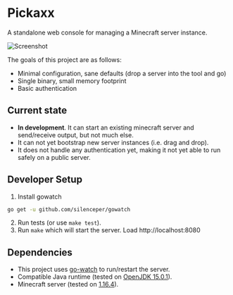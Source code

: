 # Pickaxx

A standalone web console for managing a Minecraft server instance.

![Screenshot](https://user-images.githubusercontent.com/179345/101236138-365c2400-3694-11eb-8337-8f432a09ea6f.png "Screenshot #1")

The goals of this project are as follows:

* Minimal configuration, sane defaults (drop a server into the tool and go)
* Single binary, small memory footprint
* Basic authentication

## Current state

* **In development**. It can start an existing minecraft server and send/receive output, but not much else.
* It can not yet bootstrap new server instances (i.e. drag and drop).
* It does not handle any authentication yet, making it not yet able to run safely on a public server.

## Developer Setup

1. Install gowatch
```bash
go get -u github.com/silenceper/gowatch
```
2. Run tests (or use `make test`).
3. Run `make` which will start the server. Load http://localhost:8080

## Dependencies

* This project uses [go-watch](https://github.com/silenceper/gowatch) to run/restart the server.
* Compatible Java runtime (tested on [OpenJDK 15.0.1](http://openjdk.java.net/projects/jdk/15/)).
* Minecraft server (tested on [1.16.4](https://www.minecraft.net/en-us/download/server)).
